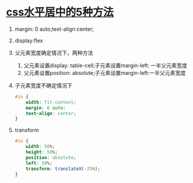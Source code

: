 # [css水平居中的5种方法](https://jingyan.baidu.com/article/86112f1381081127379787bb.html)

1. margin: 0 auto;text-align:center;
2. display:flex
3. 父元素宽度确定情况下，两种方法
    1. 父元素设置display: table-cell;子元素设置margin-left: 一半父元素宽度
    2. 父元素设置position: absolute;子元素设置margin-left:一半父元素宽度
4. 子元素宽度不确定情况下

    ```css
    #in {
        width: fit-content;
        margin: 0 auto;
        text-align: center;
    }
    ```
5. transform
    
    ```css
    #in {
        width: 50%;
        height: 50%;
        position: absolute;
        left: 50%;
        transform: translateX(-25%);
    }
    ```